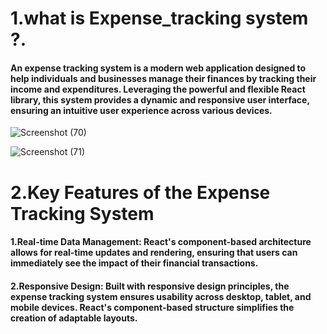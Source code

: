 # 1.what is Expense_tracking system ?.
#### An expense tracking system is a modern web application designed to help individuals and businesses manage their finances by tracking their income and expenditures. Leveraging the powerful and flexible React library, this system provides a dynamic and responsive user interface, ensuring an intuitive user experience across various devices.
![Screenshot (70)](https://github.com/user-attachments/assets/62b62ad7-54f3-45bb-98f9-3cb3b77dae90)

![Screenshot (71)](https://github.com/user-attachments/assets/bf7a2d38-3e94-4345-a079-32fee46abcec)

# 2.Key Features of the Expense Tracking System
#### 1.Real-time Data Management: React's component-based architecture allows for real-time updates and rendering, ensuring that users can immediately see the impact of their financial transactions.
#### 2.Responsive Design: Built with responsive design principles, the expense tracking system ensures usability across desktop, tablet, and mobile devices. React's component-based structure simplifies the creation of adaptable layouts.


